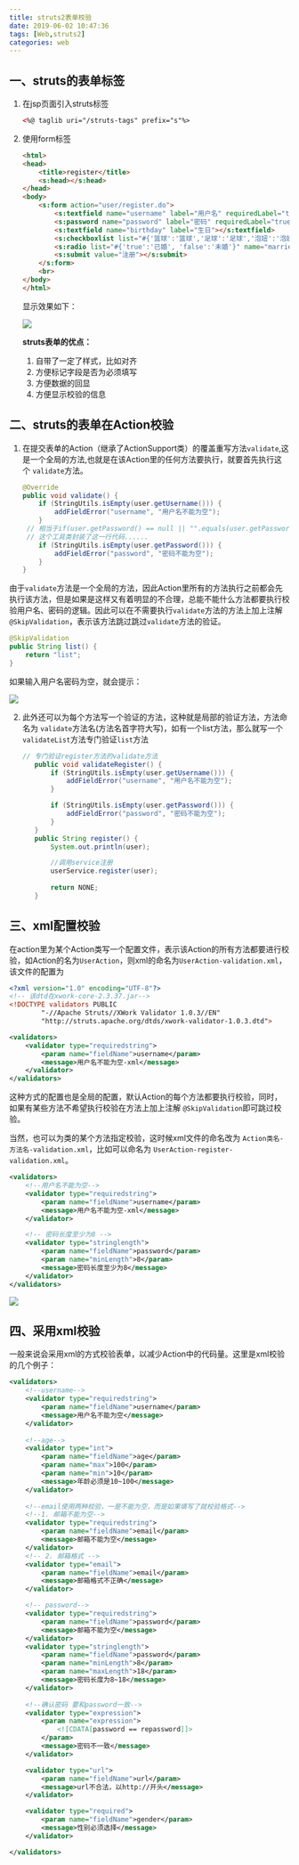 ```yaml
---
title: struts2表单校验
date: 2019-06-02 10:47:36
tags: [Web,struts2]
categories: web
---
```


## 一、struts的表单标签

1. 在jsp页面引入struts标签

   ```html
   <%@ taglib uri="/struts-tags" prefix="s"%>
   ```

2. 使用form标签

   ```html
   <html>
   <head>
       <title>register</title>
       <s:head></s:head>
   </head>
   <body>
       <s:form action="user/register.do">
           <s:textfield name="username" label="用户名" requiredLabel="true" requiredPosition="left"></s:textfield>
           <s:password name="password" label="密码" requiredLabel="true" requiredPosition="left"></s:password>
           <s:textfield name="birthday" label="生日"></s:textfield>
           <s:checkboxlist list="#{'篮球':'篮球','足球':'足球','泡妞':'泡妞'}" name="hobby" label="爱好"></s:checkboxlist>
           <s:radio list="#{'true':'已婚', 'false':'未婚'}" name="married" label="是否已婚"></s:radio>
           <s:submit value="注册"></s:submit>
       </s:form>
       <br>
   </body>
   </html>
   ```

   显示效果如下：

   <img src="struts2表单校验/1.png">
   
   **struts表单的优点：**
   
   1. 自带了一定了样式，比如对齐
   2. 方便标记字段是否为必须填写
   3. 方便数据的回显
   4. 方便显示校验的信息



## 二、struts的表单在Action校验

1. 在提交表单的Action（继承了ActionSupport类）的覆盖重写方法`validate`,这是一个全局的方法,也就是在该Action里的任何方法要执行，就要首先执行这个 `validate`方法。

   ```java
   @Override
   public void validate() {
       if (StringUtils.isEmpty(user.getUsername())) {
           addFieldError("username", "用户名不能为空");
       }
   	// 相当于if(user.getPassword() == null || "".equals(user.getPassword()))
   	// 这个工具类封装了这一行代码......
       if (StringUtils.isEmpty(user.getPassword())) {
           addFieldError("password", "密码不能为空");
       }
   }
   ```
   

由于`validate`方法是一个全局的方法，因此Action里所有的方法执行之前都会先执行该方法，但是如果是这样又有着明显的不合理，总能不能什么方法都要执行校验用户名、密码的逻辑。因此可以在不需要执行`validate`方法的方法上加上注解`@SkipValidation`，表示该方法跳过跳过`validate`方法的验证。

```java
@SkipValidation
public String list() {
    return "list";
}
```


   如果输入用户名密码为空，就会提示：

   <img src="struts2表单校验/2.png">


2. 此外还可以为每个方法写一个验证的方法，这种就是局部的验证方法，方法命名为 `validate`方法名(方法名首字符大写)，如有一个list方法，那么就写一个`validateList`方法专门验证`list`方法

   ```java
   // 专门验证register方法的validate方法
      public void validateRegister() {
          if (StringUtils.isEmpty(user.getUsername())) {
              addFieldError("username", "用户名不能为空");
          }
   
          if (StringUtils.isEmpty(user.getPassword())) {
              addFieldError("password", "密码不能为空");
          }
      }
      public String register() {
          System.out.println(user);
   
          //调用service注册
          userService.register(user);
          
          return NONE;
      }
   ```

## 三、xml配置校验

在action里为某个Action类写一个配置文件，表示该Action的所有方法都要进行校验，如Action的名为`UserAction`，则xml的命名为`UserAction-validation.xml`，该文件的配置为

```xml
<?xml version="1.0" encoding="UTF-8"?>
<!-- 该dtd在xwork-core-2.3.37.jar-->
<!DOCTYPE validators PUBLIC
        "-//Apache Struts//XWork Validator 1.0.3//EN"
        "http://struts.apache.org/dtds/xwork-validator-1.0.3.dtd">

<validators>
    <validator type="requiredstring">
        <param name="fieldName">username</param>
        <message>用户名不能为空-xml</message>
    </validator>
</validators>
```

这种方式的配置也是全局的配置，默认Action的每个方法都要执行校验，同时，如果有某些方法不希望执行校验在方法上加上注解 `@SkipValidation`即可跳过校验。

当然，也可以为类的某个方法指定校验，这时候xml文件的命名改为 `Action类名-方法名-validation.xml`，比如可以命名为 `UserAction-register-validation.xml`。

```xml
<validators>
    <!--用户名不能为空-->
    <validator type="requiredstring">
        <param name="fieldName">username</param>
        <message>用户名不能为空-xml</message>
    </validator>

    <!-- 密码长度至少为8 -->
    <validator type="stringlength">
        <param name="fieldName">password</param>
        <param name="minLength">8</param>
        <message>密码长度至少为8</message>
    </validator>
</validators>
```

<img src="struts2表单校验/3.png">

## 四、采用xml校验

一般来说会采用xml的方式校验表单，以减少Action中的代码量。这里是xml校验的几个例子：

```xml
<validators>
    <!--username-->
    <validator type="requiredstring">
        <param name="fieldName">username</param>
        <message>用户名不能为空</message>
    </validator>
    
    <!--age-->
    <validator type="int">
        <param name="fieldName">age</param>
        <param name="max">100</param>
        <param name="min">10</param>
        <message>年龄必须是10~100</message>
    </validator>
    
    <!--email使用两种校验，一是不能为空，而是如果填写了就校验格式-->
    <!--1. 邮箱不能为空-->
    <validator type="requiredstring">
        <param name="fieldName">email</param>
        <message>邮箱不能为空</message>
    </validator>
    <!-- 2. 邮箱格式 -->
    <validator type="email">
        <param name="fieldName">email</param>
        <message>邮箱格式不正确</message>
    </validator>

    <!-- password-->
    <validator type="requiredstring">
        <param name="fieldName">password</param>
        <message>邮箱不能为空</message>
    </validator>
    <validator type="stringlength">
        <param name="fieldName">password</param>
        <param name="minLength">8</param>
        <param name="maxLength">18</param>
        <message>密码长度为8~18</message>
    </validator>
    
    <!--确认密码 要和password一致-->
    <validator type="expression">
        <param name="expression">
            <![CDATA[password == repassword]]>
        </param>
        <message>密码不一致</message>
    </validator>

    <validator type="url">
        <param name="fieldName">url</param>
        <message>url不合法，以http://开头</message>
    </validator>

    <validator type="required">
        <param name="fieldName">gender</param>
        <message>性别必须选择</message>
    </validator>

</validators>
```

